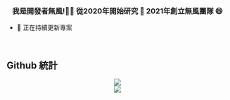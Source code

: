 ### <div align="center">我是開發者無風!👨‍💻 從2020年開始研究 🚀 2021年創立無風團隊 😄</div>  
  

- 🌱 正在持續更新專案  
    
  
<br/>  


## Github 統計  
<div align="center"><img src="https://github-readme-stats.vercel.app/api/top-langs/?username=windlessme&hide_border=true&layout=compact" align="center" /></div>  

<div align="center"><img src="https://github-readme-stats.vercel.app/api?username=windlessme&show_icons=true&count_private=true&hide_border=true" align="center" /></div>   
